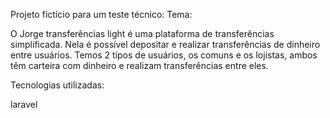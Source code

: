 Projeto fictício para um teste técnico:
Tema:

O Jorge transferências light é uma plataforma de transferências simplificada.
Nela é possível depositar e realizar transferências de dinheiro entre
usuários. Temos 2 tipos de usuários, os comuns e os lojistas, ambos têm
carteira com dinheiro e realizam transferências entre eles.

Tecnologias utilizadas:

laravel 
